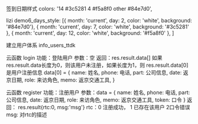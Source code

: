 签到日期样式
colors: '14 #3c5281  4 #f5a8f0  other #84e7d0',
  
  lizi demo6_days_style: [{ month: 'current', day: 2, color: 'white', background: '#84e7d0'},
      { month: 'current', day: 7, color: 'white', background: '#3c5281' },
      { month: 'current', day: 12, color: 'white', background: '#f5a8f0' },
    ]


建立用户体系
   info_users_ttdk

云函数 login
  功能：登陆用户
  参数：空
  返回：res.result.data[]
    如果 res.result.data长度为0，则该用户未注册，如果长度为1，则 res.result.data[0]是用户注册信息
    data[0] = 
    {
      name: 姓名,
      phone: 电话,
      part: 公司信息,
      date: 返京日期,
      role: 来访角色,
      memo: 返京交通工具,
    }

云函数 register
    功能：注册用户
    参数：data = {
      name: 姓名,
      phone: 电话,
      part: 公司信息,
      date: 返京日期,
      role: 来访角色,
      memo: 返京交通工具,
      token: 口令
    }
    返回： res.result{rtc:0, msg:'msg'}
     rtc：0 注册成功， 1 已存在该用户  2口令错误
     msg: 对rtc的描述
